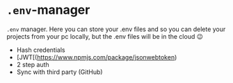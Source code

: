 # `.env`-manager
`.env` manager. Here you can store your .env files and so you can delete your projects from your pc locally, but the .env files will be in the cloud 😉

- Hash credentials
- [JWT[(https://www.npmjs.com/package/jsonwebtoken)
- 2 step auth
- Sync with third party (GitHub)
